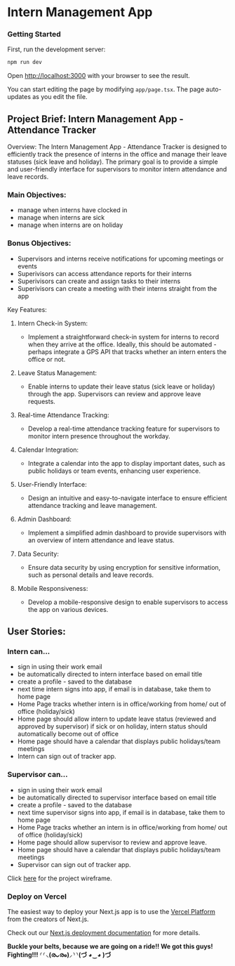 # Intern Management App

### Getting Started

First, run the development server:

```bash
npm run dev
```

Open [http://localhost:3000](http://localhost:3000) with your browser to see the result.

You can start editing the page by modifying `app/page.tsx`. The page auto-updates as you edit the file.

## **Project Brief: Intern Management App - Attendance Tracker**

Overview:
The Intern Management App - Attendance Tracker is designed to efficiently track the presence of interns in the office and manage their leave statuses (sick leave and holiday). The primary goal is to provide a simple and user-friendly interface for supervisors to monitor intern attendance and leave records.

### Main Objectives:

- manage when interns have clocked in
- manage when interns are sick
- manage when interns are on holiday

### Bonus Objectives:

- Supervisors and interns receive notifications for upcoming meetings or events
- Superivisors can access attendance reports for their interns
- Superivisors can create and assign tasks to their interns
- Superivisors can create a meeting with their interns straight from the app

Key Features:
1. Intern Check-in System:
   - Implement a straightforward check-in system for interns to record when they arrive at the office. Ideally, this should be automated - perhaps integrate a GPS API that tracks whether an intern enters the office or not.

2. Leave Status Management:
   - Enable interns to update their leave status (sick leave or holiday) through the app. Supervisors can review and approve leave requests.

3. Real-time Attendance Tracking:
   - Develop a real-time attendance tracking feature for supervisors to monitor intern presence throughout the workday.

4. Calendar Integration:
   - Integrate a calendar into the app to display important dates, such as public holidays or team events, enhancing user experience.

5. User-Friendly Interface:
   - Design an intuitive and easy-to-navigate interface to ensure efficient attendance tracking and leave management.

6. Admin Dashboard:
   - Implement a simplified admin dashboard to provide supervisors with an overview of intern attendance and leave status.

7. Data Security:
   - Ensure data security by using encryption for sensitive information, such as personal details and leave records.

8. Mobile Responsiveness:
   - Develop a mobile-responsive design to enable supervisors to access the app on various devices.

## User Stories: 

### Intern can...
- sign in using their work email
- be automatically directed to intern interface based on email title
- create a profile - saved to the database
- next time intern signs into app, if email is in database, take them to home page
- Home Page tracks whether intern is in office/working from home/ out of office (holiday/sick)
- Home page should allow intern to update leave status (reviewed and approved by supervisor) if sick or on holiday, intern status should automatically become out of office
- Home page should have a calendar that displays public holidays/team meetings
- Intern can sign out of tracker app.

### Supervisor can...
- sign in using their work email
- be automatically directed to supervisor interface based on email title
- create a profile - saved to the database
- next time supervisor signs into app, if email is in database, take them to home page
- Home Page tracks whether an intern is in office/working from home/ out of office (holiday/sick)
- Home page should allow supervisor to review and approve  leave.
- Home page should have a calendar that displays public holidays/team meetings
- Supervisor can sign out of tracker app.

Click [here](https://www.figma.com/file/Naemkvc1lwR5FQzACTw3y7/Intern-Management-App?type=whiteboard&node-id=0%3A1&t=fYyNxllUHpjG4fHN-1) for the project wireframe.

### Deploy on Vercel

The easiest way to deploy your Next.js app is to use the [Vercel Platform](https://vercel.com/new?utm_medium=default-template&filter=next.js&utm_source=create-next-app&utm_campaign=create-next-app-readme) from the creators of Next.js.

Check out our [Next.js deployment documentation](https://nextjs.org/docs/deployment) for more details.


**Buckle your belts, because we are going on a ride!! We got this guys! Fighting!!! ⸂⸂⸜(രᴗര๑)⸝⸃⸃(づ ◕‿◕ )づ**
